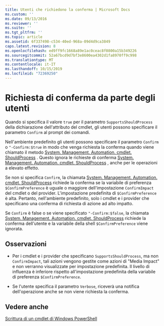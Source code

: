 ```yaml
---
title: Utenti che richiedono la conferma | Microsoft Docs
ms.custom: ''
ms.date: 09/13/2016
ms.reviewer: ''
ms.suite: ''
ms.tgt_pltfrm: ''
ms.topic: article
ms.assetid: 6f337498-c534-40ed-968a-09d4d9ca3849
caps.latest.revision: 8
ms.openlocfilehash: ed9ff9fc1668a89e1ac0ceac8f0800a15b349226
ms.sourcegitcommit: 52a67bcd9d7bf3e8600ea4302d1fa8970ff9c998
ms.translationtype: MT
ms.contentlocale: it-IT
ms.lasthandoff: 10/15/2019
ms.locfileid: "72369250"
---
```

# <a name="users-requesting-confirmation"></a>Richiesta di conferma da parte degli utenti

Quando si specifica il valore `true` per il parametro `SupportsShouldProcess` della dichiarazione dell'attributo del cmdlet, gli utenti possono specificare il parametro `Confirm` al prompt dei comandi.

Nell'ambiente predefinito gli utenti possono specificare il parametro `Confirm` o `"-Confirm:$true` in modo che venga richiesta la conferma quando viene chiamato il metodo [System. Management. Automation. cmdlet. ShouldProcess](/dotnet/api/System.Management.Automation.Cmdlet.ShouldProcess) . Questo ignora le richieste di conferma [System. Management. Automation. cmdlet. ShouldProcess](/dotnet/api/System.Management.Automation.Cmdlet.ShouldProcess) , anche per le operazioni a elevato effetto.

Se non si specifica `Confirm`, la chiamata [System. Management. Automation. cmdlet. ShouldProcess](/dotnet/api/System.Management.Automation.Cmdlet.ShouldProcess) richiede la conferma se la variabile di preferenza `$ConfirmPreference` è uguale o maggiore dell'impostazione `ConfirmImpact` del cmdlet o del provider. L'impostazione predefinita di `$ConfirmPreference` è alta. Pertanto, nell'ambiente predefinito, solo i cmdlet e i provider che specificano una conferma di richiesta di azione ad alto impatto.

Se `Confirm` è false o se viene specificato `"-Confirm:$false`, la chiamata [System. Management. Automation. cmdlet. ShouldProcess](/dotnet/api/System.Management.Automation.Cmdlet.ShouldProcess) richiede la conferma dell'utente e la variabile della shell `$ConfirmPreference` viene ignorata.

## <a name="remarks"></a>Osservazioni

- Per i cmdlet e i provider che specificano `SupportsShouldProcess`, ma non `ConfirmImpact`, tali azioni vengono gestite come azioni di "Media Impact" e non verranno visualizzate per impostazione predefinita. Il livello di influenza è inferiore rispetto all'impostazione predefinita della variabile di preferenza `$ConfirmPreference`.

- Se l'utente specifica il parametro `Verbose`, riceverà una notifica dell'operazione anche se non viene richiesta la conferma.

## <a name="see-also"></a>Vedere anche

[Scrittura di un cmdlet di Windows PowerShell](./writing-a-windows-powershell-cmdlet.md)
